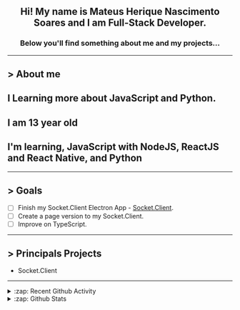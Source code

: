 <div align="center">

## Hi! My name is Mateus Herique Nascimento Soares and I am Full-Stack Developer.

### Below you'll find something about me and my projects...

</div>

---

## **>** About me

## I Learning more about JavaScript and Python.

## I am 13 year old

## I'm learning, JavaScript with NodeJS, ReactJS and React Native, and Python

---

## **>** Goals

- [ ] Finish my Socket.Client Electron App - [Socket.Client](https://github.com/MateusSoares895/socket.client).
- [ ] Create a page version to my Socket.Client.
- [ ] Improve on TypeScript.

---

## **>** Principals Projects

- Socket.Client

---

<details>
  <summary>:zap: Recent Github Activity</summary>

<!--START_SECTION:activity-->
1. 💪 Opened PR [#2](https://github.com/Bios-Marcel/homepage/pull/2) in [Bios-Marcel/homepage](https://github.com/Bios-Marcel/homepage)
2. 💪 Opened PR [#2](https://github.com/Mikael-R/aziris/pull/2) in [Mikael-R/aziris](https://github.com/Mikael-R/aziris)
3. 💪 Opened PR [#4](https://github.com/Mikael-R/readme-template-generator/pull/4) in [Mikael-R/readme-template-generator](https://github.com/Mikael-R/readme-template-generator)
4. 🎉 Merged PR [#35](https://github.com/password-generator/password-generator-web/pull/35) in [password-generator/password-generator-web](https://github.com/password-generator/password-generator-web)
5. 💪 Opened PR [#199](https://github.com/cabal-club/cabal-cli/pull/199) in [cabal-club/cabal-cli](https://github.com/cabal-club/cabal-cli)
<!--END_SECTION:activity-->
</details>

<details>
  <summary>:zap: Github Stats</summary>

  <br />

  <a href="https://github.com/mateushnsoares">
    <img align="center" src="https://github-readme-stats.vercel.app/api?username=mateushnsoares&show_icons=true&theme=dark&line_height=27" alt="mateushnsoares github stats"/>
  </a>

  <a>
    <img align="center" src="https://github-readme-stats.vercel.app/api/top-langs/?username=mateushnsoares&theme=dark&layout=compact" alt="mateushnsoares most used languages" />
  </a>
</details>
